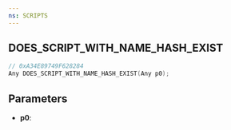 ```yaml
---
ns: SCRIPTS
---
```

## DOES_SCRIPT_WITH_NAME_HASH_EXIST

```c
// 0xA34E89749F628284
Any DOES_SCRIPT_WITH_NAME_HASH_EXIST(Any p0);
```

## Parameters
* **p0**:
